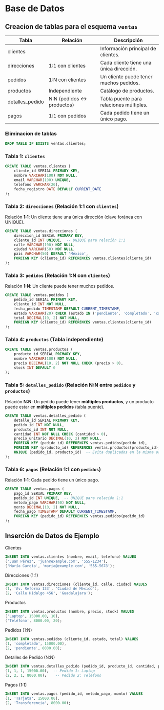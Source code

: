 # Base de Datos 

## Creacion de tablas para el esquema `ventas`

|Tabla  	        |Relación	|Descripción|
|-|-|-|
|clientes	        |	                        |Información principal de clientes.|
|direcciones        |1:1 con clientes	        |Cada cliente tiene una única dirección.|
|pedidos	        |1:N con clientes	        |Un cliente puede tener muchos pedidos.|
|productos	        |Independiente	            |Catálogo de productos.|
|detalles_pedido	|N:N (pedidos ↔ productos)	|Tabla puente para relaciones múltiples.|
|pagos	            |1:1 con pedidos	        |Cada pedido tiene un único pago.|


### Eliminacion de tablas
```sql
DROP TABLE IF EXISTS ventas.clientes;
```

### Tabla 1: `clientes` 
```sql
CREATE TABLE ventas.clientes (
    cliente_id SERIAL PRIMARY KEY,
    nombre VARCHAR(100) NOT NULL,
    email VARCHAR(100) UNIQUE,
    telefono VARCHAR(20),
    fecha_registro DATE DEFAULT CURRENT_DATE
);
```

### Tabla 2: `direcciones` (Relación 1:1 con `clientes`)

Relación **1:1**: Un cliente tiene una única dirección (clave foránea con UNIQUE).

```sql
CREATE TABLE ventas.direcciones (
    direccion_id SERIAL PRIMARY KEY,
    cliente_id INT UNIQUE,  -- UNIQUE para relación 1:1
    calle VARCHAR(100) NOT NULL,
    ciudad VARCHAR(50) NOT NULL,
    pais VARCHAR(50) DEFAULT 'México',
    FOREIGN KEY (cliente_id) REFERENCES ventas.clientes(cliente_id)
);
```

### Tabla 3: `pedidos`  (Relación 1:N con `clientes`)

Relación **1:N**: Un cliente puede tener muchos pedidos.

```sql
CREATE TABLE ventas.pedidos (
    pedido_id SERIAL PRIMARY KEY,
    cliente_id INT NOT NULL,
    fecha_pedido TIMESTAMP DEFAULT CURRENT_TIMESTAMP,
    estado VARCHAR(20) CHECK (estado IN ('pendiente', 'completado', 'cancelado')),
    total DECIMAL(10, 2) NOT NULL,
    FOREIGN KEY (cliente_id) REFERENCES ventas.clientes(cliente_id)
);
```

### Tabla 4: `productos` (Tabla independiente)
```sql
CREATE TABLE ventas.productos (
    producto_id SERIAL PRIMARY KEY,
    nombre VARCHAR(100) NOT NULL,
    precio DECIMAL(10, 2) NOT NULL CHECK (precio > 0),
    stock INT DEFAULT 0
);
```

### Tabla 5: `detalles_pedido` (Relación N:N entre `pedidos` y `productos`)

Relación **N:N**: Un pedido puede tener **múltiples productos**, y un producto puede estar en **múltiples pedidos** (tabla puente).

```sql
CREATE TABLE ventas.detalles_pedido (
    detalle_id SERIAL PRIMARY KEY,
    pedido_id INT NOT NULL,
    producto_id INT NOT NULL,
    cantidad INT NOT NULL CHECK (cantidad > 0),
    precio_unitario DECIMAL(10, 2) NOT NULL,
    FOREIGN KEY (pedido_id) REFERENCES ventas.pedidos(pedido_id),
    FOREIGN KEY (producto_id) REFERENCES ventas.productos(producto_id),
    UNIQUE (pedido_id, producto_id)  -- Evita duplicados en la misma orden
);
```

### Tabla 6: `pagos` (Relación 1:1 con `pedidos`)

Relación **1:1**: Cada pedido tiene un único pago.

```sql
CREATE TABLE ventas.pagos (
    pago_id SERIAL PRIMARY KEY,
    pedido_id INT UNIQUE,  -- UNIQUE para relación 1:1
    metodo_pago VARCHAR(50) NOT NULL,
    monto DECIMAL(10, 2) NOT NULL,
    fecha_pago TIMESTAMP DEFAULT CURRENT_TIMESTAMP,
    FOREIGN KEY (pedido_id) REFERENCES ventas.pedidos(pedido_id)
);
```

##  Inserción de Datos de Ejemplo

Clientes
```sql
INSERT INTO ventas.clientes (nombre, email, telefono) VALUES
('Juan Pérez', 'juan@example.com', '555-1234'),
('María García', 'maria@example.com', '555-5678');
```

Direcciones (1:1)
```sql
INSERT INTO ventas.direcciones (cliente_id, calle, ciudad) VALUES
(1, 'Av. Reforma 123', 'Ciudad de México'),
(2, 'Calle Hidalgo 456', 'Guadalajara');
```

Productos
```sql
INSERT INTO ventas.productos (nombre, precio, stock) VALUES
('Laptop', 15000.00, 10),
('Teléfono', 8000.00, 20);
```

Pedidos (1:N)
```sql
INSERT INTO ventas.pedidos (cliente_id, estado, total) VALUES
(1, 'completado', 15000.00),
(2, 'pendiente', 8000.00);
```

Detalles de Pedido (N:N)
```sql
INSERT INTO ventas.detalles_pedido (pedido_id, producto_id, cantidad, precio_unitario) VALUES
(1, 1, 1, 15000.00),  -- Pedido 1: Laptop
(2, 2, 1, 8000.00);    -- Pedido 2: Teléfono
```

Pagos (1:1)
```sql
INSERT INTO ventas.pagos (pedido_id, metodo_pago, monto) VALUES
(1, 'Tarjeta', 15000.00),
(2, 'Transferencia', 8000.00);
```
